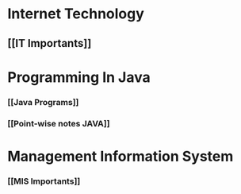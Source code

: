 # Internet Technology
## [[IT Importants]]

# Programming In Java
### [[Java Programs]]
### [[Point-wise notes JAVA]]

# Management Information System
### [[MIS Importants]]